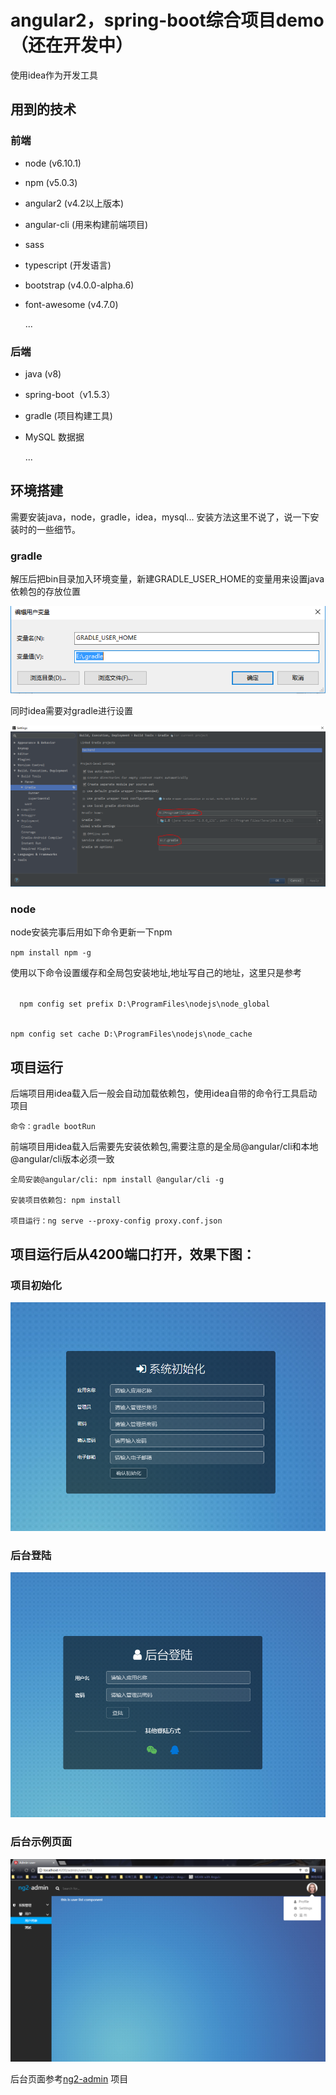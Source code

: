 # angular2，spring-boot综合项目demo（还在开发中）
  使用idea作为开发工具
## 用到的技术
### 前端
* node (v6.10.1)
* npm (v5.0.3)
* angular2 (v4.2以上版本)
* angular-cli (用来构建前端项目)
* sass
* typescript (开发语言)
* bootstrap (v4.0.0-alpha.6)
* font-awesome (v4.7.0)

  ...

### 后端
* java (v8)
* spring-boot（v1.5.3）
* gradle (项目构建工具)
* MySQL 数据据

  ...

## 环境搭建
  需要安装java，node，gradle，idea，mysql... 安装方法这里不说了，说一下安装时的一些细节。
  ### gradle
  解压后把bin目录加入环境变量，新建GRADLE_USER_HOME的变量用来设置java依赖包的存放位置

  ![gradle_user_home](/readme/gradle_user_home.png)

  同时idea需要对gradle进行设置

   ![gradle_user_home](/readme/idea_gradle_setting.png)

   ### node
  node安装完事后用如下命令更新一下npm

  <code>npm install npm -g</code>

  使用以下命令设置缓存和全局包安装地址,地址写自己的地址，这里只是参考

  <code>
  npm config set prefix D:\ProgramFiles\nodejs\node_global

  npm config set cache D:\ProgramFiles\nodejs\node_cache
  </code>


## 项目运行
后端项目用idea载入后一般会自动加载依赖包，使用idea自带的命令行工具启动项目

    命令：gradle bootRun

前端项目用idea载入后需要先安装依赖包,需要注意的是全局@angular/cli和本地@angular/cli版本必须一致

    全局安装@angular/cli: npm install @angular/cli -g

    安装项目依赖包: npm install

    项目运行：ng serve --proxy-config proxy.conf.json

## 项目运行后从4200端口打开，效果下图：
  ### 项目初始化
  ![app-init](/readme/app-init.png)

  ### 后台登陆
  ![Admin-login](/readme/admin-login.png)

  ### 后台示例页面
  ![Admin-user](/readme/admin-user.png)

  后台页面参考[ng2-admin](https://github.com/akveo/ng2-admin) 项目
